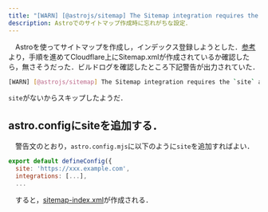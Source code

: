 ```yaml
---
title: "[WARN] [@astrojs/sitemap] The Sitemap integration requires the `site` astro.config option. Skipping."
description: Astroでのサイトマップ作成時に忘れがちな設定．
---
```


　Astroを使ってサイトマップを作成し，インデックス登録しようとした．[参考](https://frontworks.dev/articles/astro-sitemap/)より，手順を進めてCloudflare上にSitemap.xmlが作成されているか確認したら，無さそうだった．ビルドログを確認したところ下記警告が出力されていた．
 ```sh
 [WARN] [@astrojs/sitemap] The Sitemap integration requires the `site` astro.config option. Skipping.
 ```
 `site`がないからスキップしたようだ．

## astro.configにsiteを追加する．
　警告文のとおり，`astro.config.mjs`に以下のように`site`を追加すればよい．
```javascript
export default defineConfig({
  site: 'https://xxx.example.com',
  integrations: [...],
  ...
```
　すると，[sitemap-index.xml](https://math-doc.pages.dev/sitemap-index.xml)が作成される．
